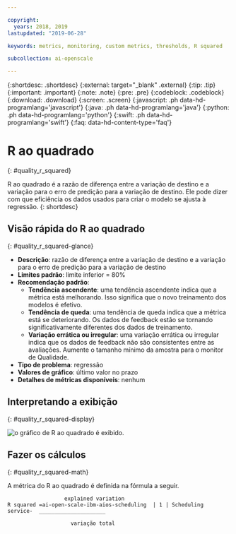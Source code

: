 ```yaml
---

copyright:
  years: 2018, 2019
lastupdated: "2019-06-28"

keywords: metrics, monitoring, custom metrics, thresholds, R squared

subcollection: ai-openscale

---
```


{:shortdesc: .shortdesc}
{:external: target="_blank" .external}
{:tip: .tip}
{:important: .important}
{:note: .note}
{:pre: .pre}
{:codeblock: .codeblock}
{:download: .download}
{:screen: .screen}
{:javascript: .ph data-hd-programlang='javascript'}
{:java: .ph data-hd-programlang='java'}
{:python: .ph data-hd-programlang='python'}
{:swift: .ph data-hd-programlang='swift'}
{:faq: data-hd-content-type='faq'}

# R ao quadrado
{: #quality_r_squared}

R ao quadrado é a razão de diferença entre a variação de destino e a variação para o erro de predição para a variação de destino. Ele pode dizer com que eficiência os dados usados para criar o modelo se ajusta à regressão.
{: shortdesc}

## Visão rápida do R ao quadrado
{: #quality_r_squared-glance}

- **Descrição**: razão de diferença entre a variação de destino e a variação para o erro de predição para a variação de destino
- **Limites padrão**: limite inferior = 80%
- **Recomendação padrão**:
   - **Tendência ascendente**: uma tendência ascendente indica que a métrica está melhorando. Isso significa que o novo treinamento dos modelos é efetivo.
   - **Tendência de queda**: uma tendência de queda indica que a métrica
está se deteriorando. Os dados de feedback estão se tornando significativamente diferentes dos dados de treinamento.
   - **Variação errática ou irregular**: uma variação errática ou irregular
indica que os dados de feedback não são consistentes entre as avaliações. Aumente o tamanho mínimo da
amostra para o monitor de Qualidade.
- **Tipo de problema**: regressão
- **Valores de gráfico**: último valor no prazo
- **Detalhes de métricas disponíveis**: nenhum

## Interpretando a exibição
{: #quality_r_squared-display}

![o gráfico de R ao quadrado é exibido.](images/xxxx.png)

## Fazer os cálculos
{: #quality_r_squared-math}

A métrica do R ao quadrado é definida na fórmula a seguir.

```
                  explained variation
R squared =ai-open-scale-ibm-aios-scheduling  | 1 | Scheduling service-  _____________________

                    variação total
```
